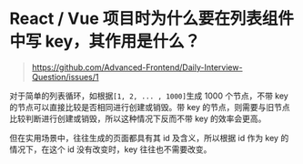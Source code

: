 # React / Vue 项目时为什么要在列表组件中写 key，其作用是什么？

> https://github.com/Advanced-Frontend/Daily-Interview-Question/issues/1

对于简单的列表循环，如根据`[1, 2, ... , 1000]`生成 1000 个节点，不带 key 的节点可以直接比较是否相同进行创建或销毁。带 key 的节点，则需要与旧节点比较判断进行创建或销毁，所以这种情况下反而不带 key 的效率会更高。

但在实用场景中，往往生成的页面都具有其 id 及含义，所以根据 id 作为 key 的情况下，在这个 id 没有改变时，key 往往也不需要改变。

